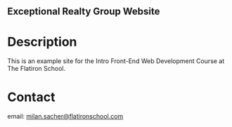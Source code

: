 Exceptional Realty Group Website
---
# Description

This is an example site for the Intro Front-End Web Development Course at The Flatiron School.

# Contact

email: milan.sacher@flatironschool.com
